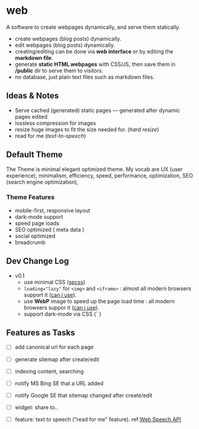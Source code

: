 # web
A software to create webpages dynamically, and serve them statically.

- create webpages (blog posts) dynamically.
- edit webpages (blog posts) dynamically.
- creating/editing can be done via __web interface__ or by editing the __markdown file__.
- generate __static HTML webpages__ with CSS/JS, then save them in __/public__ dir to serve them to visitors.
- no database, just plain text files such as markdown files.

## Ideas & Notes
- Serve cached (generated) static pages –– generated after dynamic pages edited
- lossless compression for images
- resize huge images to fit the size needed for. (_hard resize_)
- read for me (_text-to-speech_)

## Default Theme
The Theme is minimal elegant optimized theme. My vocab are UX (user experience), minimalism, efficiency, speed, performance, optimization, SEO (search engine optimization), 

### Theme Features
- mobile-first, responsive layout
- dark-mode support
- speed page loads
- SEO optimized ( meta data )
- social optimized
- breadcrumb

## Dev Change Log
- v0.1
  - use minimal CSS ([spcss](https://github.com/susam/spcss))
  - `loading="lazy"` for `<img>` and `<iframe>` : almost all modern browsers support it ([can i use](https://caniuse.com/#feat=loading-lazy-attr)).
  - use **WebP** image to speed up the page load time : all modern browsers suppor it ([can i use](https://caniuse.com/#feat=webp)).
  - support dark-mode via CSS (``)

## Features as Tasks

- [ ] add canonical url for each page
- [ ] generate sitemap after create/edit
- [ ] indexing content, searching
- [ ] notify MS Bing SE that a URL added
- [ ] notify Google SE that sitemap changed after create/edit
- [ ] widget: share to..
- [ ] feature: text to speech ("read for me" feature). ref:[Web Speech API](https://developer.mozilla.org/en-US/docs/Web/API/Web_Speech_API)

